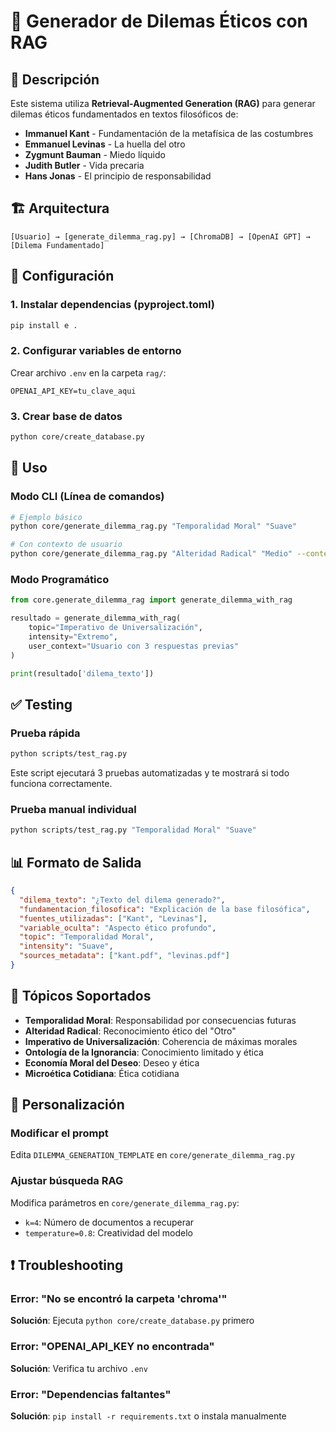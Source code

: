# 🧠 Generador de Dilemas Éticos con RAG

## 📖 Descripción

Este sistema utiliza **Retrieval-Augmented Generation (RAG)** para generar dilemas éticos fundamentados en textos filosóficos de:

- **Immanuel Kant** - Fundamentación de la metafísica de las costumbres
- **Emmanuel Levinas** - La huella del otro
- **Zygmunt Bauman** - Miedo líquido
- **Judith Butler** - Vida precaria
- **Hans Jonas** - El principio de responsabilidad

## 🏗️ Arquitectura

```
[Usuario] → [generate_dilemma_rag.py] → [ChromaDB] → [OpenAI GPT] → [Dilema Fundamentado]
```

## 🚀 Configuración

### 1. Instalar dependencias (pyproject.toml)

```bash
pip install e .
```

### 2. Configurar variables de entorno

Crear archivo `.env` en la carpeta `rag/`:

```env
OPENAI_API_KEY=tu_clave_aqui
```

### 3. Crear base de datos

```bash
python core/create_database.py
```

## 🧪 Uso

### Modo CLI (Línea de comandos)

```bash
# Ejemplo básico
python core/generate_dilemma_rag.py "Temporalidad Moral" "Suave"

# Con contexto de usuario
python core/generate_dilemma_rag.py "Alteridad Radical" "Medio" --context "Usuario empático"
```

### Modo Programático

```python
from core.generate_dilemma_rag import generate_dilemma_with_rag

resultado = generate_dilemma_with_rag(
    topic="Imperativo de Universalización",
    intensity="Extremo",
    user_context="Usuario con 3 respuestas previas"
)

print(resultado['dilema_texto'])
```

## ✅ Testing

### Prueba rápida

```bash
python scripts/test_rag.py
```

Este script ejecutará 3 pruebas automatizadas y te mostrará si todo funciona correctamente.

### Prueba manual individual

```bash
python scripts/test_rag.py "Temporalidad Moral" "Suave"
```

## 📊 Formato de Salida

```json
{
  "dilema_texto": "¿Texto del dilema generado?",
  "fundamentacion_filosofica": "Explicación de la base filosófica",
  "fuentes_utilizadas": ["Kant", "Levinas"],
  "variable_oculta": "Aspecto ético profundo",
  "topic": "Temporalidad Moral",
  "intensity": "Suave",
  "sources_metadata": ["kant.pdf", "levinas.pdf"]
}
```

## 🎯 Tópicos Soportados

- **Temporalidad Moral**: Responsabilidad por consecuencias futuras
- **Alteridad Radical**: Reconocimiento ético del "Otro"
- **Imperativo de Universalización**: Coherencia de máximas morales
- **Ontología de la Ignorancia**: Conocimiento limitado y ética
- **Economía Moral del Deseo**: Deseo y ética
- **Microética Cotidiana**: Ética cotidiana

## 🔧 Personalización

### Modificar el prompt

Edita `DILEMMA_GENERATION_TEMPLATE` en `core/generate_dilemma_rag.py`

### Ajustar búsqueda RAG

Modifica parámetros en `core/generate_dilemma_rag.py`:

- `k=4`: Número de documentos a recuperar
- `temperature=0.8`: Creatividad del modelo

## ❗ Troubleshooting

### Error: "No se encontró la carpeta 'chroma'"

**Solución**: Ejecuta `python core/create_database.py` primero

### Error: "OPENAI_API_KEY no encontrada"

**Solución**: Verifica tu archivo `.env`

### Error: "Dependencias faltantes"

**Solución**: `pip install -r requirements.txt` o instala manualmente
